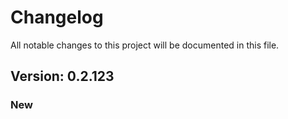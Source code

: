# Changelog

All notable changes to this project will be documented in this file.

## Version: 0.2.123

### New



